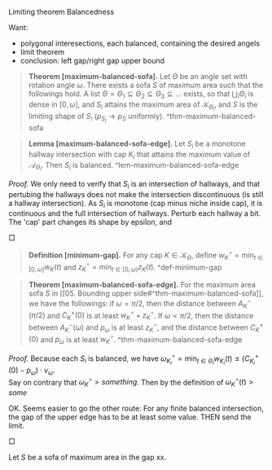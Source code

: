 Limiting theorem
Balancedness

Want:
- polygonal interesections, each balanced, containing the desired angels
- limit theorem
- conclusion: left gap/right gap upper bound

> __Theorem [maximum-balanced-sofa].__ Let $\Theta$ be an angle set with rotation angle $\omega$. There exists a sofa $S$ of maximum area such that the followings hold. A list $\Theta = \Theta_1 \subseteq \Theta_2 \subseteq \Theta_3 \subseteq \dots$  exists, so that $\bigcup_{i} \Theta_i$ is dense in $[0, \omega]$, and $S_i$ attains the maximum area of $\mathcal{K}_{\Theta_i}$, and $S$ is the limiting shape of $S_i$ ($p_{S_i} \to p_{S}$ uniformly). ^thm-maximum-balanced-sofa

> __Lemma [maximum-balanced-sofa-edge].__ Let $S_i$ be a monotone hallway intersection with cap $K_i$ that attains the maximum value of $\mathcal{A}_{\Theta_i}$. Then $S_i$ is balanced. ^lem-maximum-balanced-sofa-edge

_Proof._ We only need to verify that $S_i$ is an intersection of hallways, and that pertubing the hallways does not make the intersection discontinuous (is still a hallway intersection). 
As $S_i$ is monotone (cap minus niche inside cap), it is continuous and the full intersection of hallways.
Perturb each hallway a bit. The 'cap' part changes its shape by epsilon, and 

□

> __Definition [minimum-gap].__ For any cap $K \in \mathcal{K}_\Theta$, define $w_K^\circ = \min_{t \in [0, \omega]} w_K(t)$ and $z_K^\circ = \min_{t \in [0, \omega)} z_K(t)$.  ^def-minimum-gap

> __Theorem [maximum-balanced-sofa-edge].__ For the maximum area sofa $S$ in [[05. Bounding upper side#^thm-maximum-balanced-sofa]], we have the followings: if $\omega = \pi/2$, then the distance between $A^-_K(\pi/2)$ and $C^+_K(0)$ is at least $w_K^\circ + z_K^\circ$. If $\omega < \pi/2$, then the distance between $A^-_K(\omega)$ and $p_\omega$ is at least $z_K^\circ$, and the distance between $C^+_K(0)$ and $p_\omega$ is at least $w_K^\circ$. ^thm-maximum-balanced-sofa-edge


_Proof._ Because each $S_i$ is balanced, we have $\omega_{K_i}^\circ = \min_{t \in \Theta_i} w_{K_i}(t) \leq (C_{K_i}^+(0) - p_\omega) \cdot v_{\omega}$.   
Say on contrary that $\omega_{K}^\circ > something$. Then by the definition of $\omega_K^\circ (t) > some$ 

OK. Seems easier to go the other route: For any finite balanced intersection, the gap of the upper edge has to be at least some value. THEN send the limit.

□

Let $S$ be a sofa of maximum area in the gap xx.
